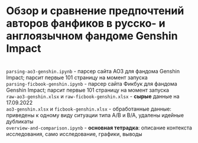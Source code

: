 # Обзор и сравнение предпочтений авторов фанфиков в русско- и англоязычном фандоме Genshin Impact
<br>`parsing-ao3-genshin.ipynb` - парсер сайта AO3 для фандома Genshin Impact; парсит первые 101 страницу на момент запуска
<br>`parsing-ficbook-genshin.ipynb` - парсер сайта Фикбук для фандома Genshin Impact; парсит первые 101 страницу на момент запуска
<br>`raw-ao3-genshin.xlsx` и `raw-ficbook-genshin.xlsx` - **сырые** данные на 17.09.2022
<br>`ao3-genshin.xlsx` и `ficbook-genshin.xlsx` - обработанные данные: приведены к одному виду ситуации типа А/B и B/A, удалены идейные дубликаты
<br>`overview-and-comparison.ipynb` - **основная тетрадка**: описание контекста исследования, само исследование, графики, выводы
